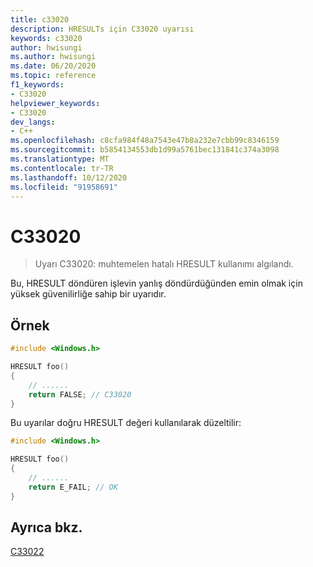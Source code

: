 ```yaml
---
title: c33020
description: HRESULTs için C33020 uyarısı
keywords: c33020
author: hwisungi
ms.author: hwisungi
ms.date: 06/20/2020
ms.topic: reference
f1_keywords:
- C33020
helpviewer_keywords:
- C33020
dev_langs:
- C++
ms.openlocfilehash: c8cfa984f48a7543e47b8a232e7cbb99c8346159
ms.sourcegitcommit: b5854134553db1d99a5761bec131841c374a3098
ms.translationtype: MT
ms.contentlocale: tr-TR
ms.lasthandoff: 10/12/2020
ms.locfileid: "91958691"
---
```

# <a name="c33020"></a>C33020

> Uyarı C33020: muhtemelen hatalı HRESULT kullanımı algılandı.

Bu, HRESULT döndüren işlevin yanlış döndürdüğünden emin olmak için yüksek güvenilirliğe sahip bir uyarıdır.

## <a name="example"></a>Örnek

```cpp
#include <Windows.h>

HRESULT foo()
{
    // ......
    return FALSE; // C33020
}
```

Bu uyarılar doğru HRESULT değeri kullanılarak düzeltilir:

```cpp
#include <Windows.h>

HRESULT foo()
{
    // ......
    return E_FAIL; // OK
}
```

## <a name="see-also"></a>Ayrıca bkz.

[C33022](./c33022.md)
